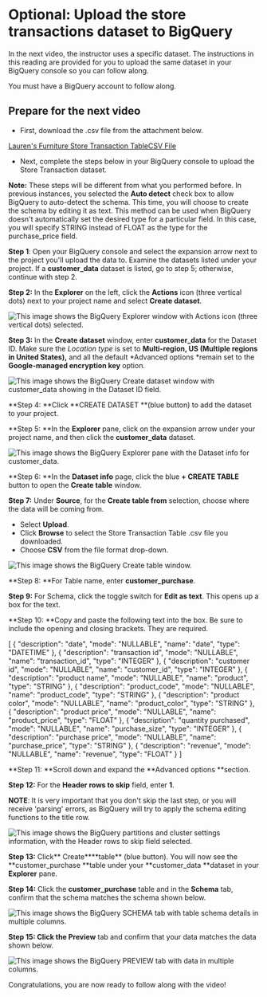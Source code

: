 # Optional: Upload the store transactions dataset to BigQuery

In the next video, the instructor uses a specific dataset. The instructions in this reading are provided for you to upload the same dataset in your BigQuery console so you can follow along.

You must have a BigQuery account to follow along.

## Prepare for the next video

* First, download the .csv file from the attachment below.

[Lauren&#39;s Furniture Store Transaction TableCSV File](https://d3c33hcgiwev3.cloudfront.net/0cvJS5ocTSu-77CVZvn6kw_55078d160a924e49aca0837f03d995f1_Lauren-s-Furniture-Store-Transaction-Table.csv?Expires=1720569600&Signature=knbyNY09DLa6pBcuyqXVKt2JoDTZMnSTY-G8fsJ7dmm1WzTbqxXe5DwWgSdzlj3o1O4poBQ0oY8QrV~Bu5hVRZU2zhtZFspwy3pUtKjXYMoZ2K4Fb2YwYnh34uFpitiN6dXi9XI0~wC-~W5-3ezKLP~zf~IaRBZCVGrpfji7BQU_&Key-Pair-Id=APKAJLTNE6QMUY6HBC5A)

* Next, complete the steps below in your BigQuery console to upload the Store Transaction dataset.

**Note:** These steps will be different from what you performed before. In previous instances, you selected the **Auto detect** check box to allow BigQuery to auto-detect the schema. This time, you will choose to create the schema by editing it as text. This method can be used when BigQuery doesn't automatically set the desired type for a particular field. In this case, you will specify STRING instead of FLOAT as the type for the purchase_price field.

**Step 1**: Open your BigQuery console and select the expansion arrow next to the project you'll upload the data to. Examine the datasets listed under your project. If a **customer_data** dataset is listed, go to step 5; otherwise, continue with step 2.

**Step 2:** In the **Explorer** on the left, click the **Actions** icon (three vertical dots) next to your project name and select **Create dataset**.

![This image shows the BigQuery Explorer window with Actions icon (three vertical dots) selected.](https://d3c33hcgiwev3.cloudfront.net/imageAssetProxy.v1/k5V2rK4RSGyF1FegTvWrcg_3eb52d7d82414b599a5da107b654cdf1_5.CreateDataset.jpg?expiry=1720569600000&hmac=x4xZBgsUrnmhRQmE40d0nj8QUqWi2976csp2Hn1NVzw)

**Step 3:** In the **Create dataset** window, enter **customer_data** for the Dataset ID. Make sure the *Location type* is set to **Multi-region, US (Multiple regions in United States),** and all the default *Advanced options *remain set to the **Google-managed encryption key** option.

![This image shows the BigQuery Create dataset window with customer_data showing in the Dataset ID field.](https://d3c33hcgiwev3.cloudfront.net/imageAssetProxy.v1/Vi4AMrXYSTKamxpgCbyhJw_df92fa5c794e4416a927fd81c75425f1_1.create_dataset.jpg?expiry=1720569600000&hmac=GotgTRdm6OeV1I1HYpOga60GJqfgPOFzxEYAyphdJS4)

**Step 4: **Click **CREATE DATASET **(blue button) to add the dataset to your project.

**Step 5: **In the **Explorer** pane, click on the expansion arrow under your project name, and then click the **customer_data** dataset.

![This image shows the BigQuery Explorer pane with the Dataset info for customer_data.](https://d3c33hcgiwev3.cloudfront.net/imageAssetProxy.v1/EUkPC9veR-6OuxIfQHJfSw_6964c4de086f4277af8151b2490e26f1_2.data_info.jpg?expiry=1720569600000&hmac=_g1yjUaUeVwpVN1U9zjmZ0NRjzz213Cwk1uRONKityc)

**Step 6: **In the **Dataset info** page, click the blue **+ CREATE TABLE** button to open the **Create table** window.

**Step 7:** Under **Source**, for the **Create table from** selection, choose where the data will be coming from.

* Select **Upload**.
* Click **Browse** to select the Store Transaction Table .csv file you downloaded.
* Choose **CSV** from the file format drop-down.

![This image shows the BigQuery Create table window.](https://d3c33hcgiwev3.cloudfront.net/imageAssetProxy.v1/JlRSacCNRaWCErQkRSjDag_f4ca2ae11d4a49cfb4a34ab4366ad5f1_3.createtablewindow.jpg?expiry=1720569600000&hmac=pdvRshdlln8SlNABcAKBhGodlyvwrOIHM2j2AcghQHg)

**Step 8: **For Table name, enter **customer_purchase**.

**Step 9:** For Schema, click the toggle switch for **Edit as text**. This opens up a box for the text.

**Step 10: **Copy and paste the following text into the box. Be sure to include the opening and closing brackets. They are required.

[
  {
    "description": "date",
    "mode": "NULLABLE",
    "name": "date",
    "type": "DATETIME"
  },
  {
    "description": "transaction id",
    "mode": "NULLABLE",
    "name": "transaction_id",
    "type": "INTEGER"
  },
  {
    "description": "customer id",
    "mode": "NULLABLE",
    "name": "customer_id",
    "type": "INTEGER"
  },
  {
    "description": "product name",
    "mode": "NULLABLE",
    "name": "product",
    "type": "STRING"
  },
  {
    "description": "product_code",
    "mode": "NULLABLE",
    "name": "product_code",
    "type": "STRING"
  },
  {
    "description": "product color",
    "mode": "NULLABLE",
    "name": "product_color",
    "type": "STRING"
  },
  {
    "description": "product price",
    "mode": "NULLABLE",
    "name": "product_price",
    "type": "FLOAT"
  },
  {
    "description": "quantity purchased",
    "mode": "NULLABLE",
    "name": "purchase_size",
    "type": "INTEGER"
  },
  {
    "description": "purchase price",
    "mode": "NULLABLE",
    "name": "purchase_price",
    "type": "STRING"
  },
  {
    "description": "revenue",
    "mode": "NULLABLE",
    "name": "revenue",
    "type": "FLOAT"
  }
]

**Step 11: **Scroll down and expand the **Advanced options **section.

**Step 12:** For the **Header rows to skip** field, enter **1**.

**NOTE**: It is very important that you don't skip the last step, or you will receive 'parsing' errors, as BigQuery will try to apply the schema editing functions to the title row.

![This image shows the BigQuery partitions and cluster settings information, with the Header rows to skip field selected.](https://d3c33hcgiwev3.cloudfront.net/imageAssetProxy.v1/Q0OCeG0jQ8i6kqiuPuAPtg_20acb2255a37442fbb35572b4bf0a9f1_4.advancedsettings.jpg?expiry=1720569600000&hmac=U9s77Ol38f_fP9nA_kolc6FSY6ot6QnRgzZwyCCEOdo)

**Step 13:** Click** Create****table** (blue button). You will now see the **customer_purchase **table under your **customer_data **dataset in your **Explorer** pane.

**Step 14:** Click the **customer_purchase** table and in the **Schema** tab, confirm that the schema matches the schema shown below.

![This image shows the BigQuery SCHEMA tab with table schema details in multiple columns.](https://d3c33hcgiwev3.cloudfront.net/imageAssetProxy.v1/NhJwePeoT3WScHj3qJ91dw_5d1344c89b0e4a528fee3326f84bdbf1_schema.png?expiry=1720569600000&hmac=Txwoqzy1EsqpFpXi297fuo-VIVEBU6H2TjKmi0cAEwY)

**Step 15: **Click the** Preview** tab and confirm that your data matches the data shown below.

![This image shows the BigQuery PREVIEW tab with data in multiple columns.](https://d3c33hcgiwev3.cloudfront.net/imageAssetProxy.v1/HxvsqoMeQQWb7KqDHiEFXg_f3fb8115d0004f1eacc45d2cb8cee4f1_preview.png?expiry=1720569600000&hmac=VJU7ce93x-NkED7oYkDcc9JwvFc2fEmNWHNAx8n5dWc)

Congratulations, you are now ready to follow along with the video!
